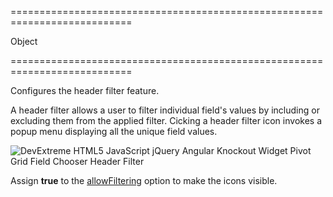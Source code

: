 ===========================================================================
<!--type-->Object<!--/type-->
===========================================================================

<!--shortDescription-->
Configures the header filter feature.
<!--/shortDescription-->

<!--fullDescription-->
A header filter allows a user to filter individual field's values by including or excluding them from the applied filter. Cicking a header filter icon invokes a popup menu displaying all the unique field values. 

![DevExtreme HTML5 JavaScript jQuery Angular Knockout Widget Pivot Grid Field Chooser Header Filter](/Content/images/doc/17_2/DataGrid/PivotGridFieldChooser_headerFilter.png)

Assign **true** to the [allowFiltering](/Documentation/ApiReference/UI_Widgets/dxPivotGrid/Configuration/#allowFiltering) option to make the icons visible. 
<!--/fullDescription-->